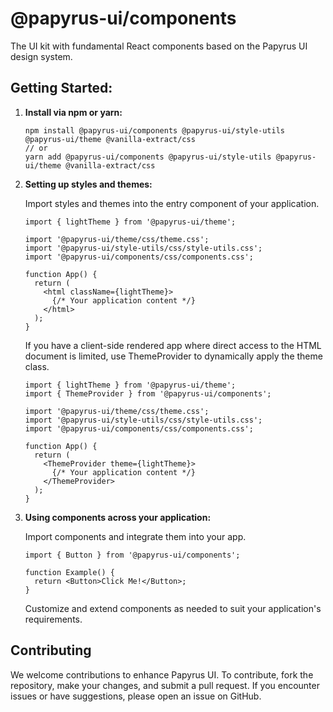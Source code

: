 # @papyrus-ui/components

The UI kit with fundamental React components based on the Papyrus UI design system.

## Getting Started:

1. **Install via npm or yarn:**

    ```shell
    npm install @papyrus-ui/components @papyrus-ui/style-utils @papyrus-ui/theme @vanilla-extract/css
    // or
    yarn add @papyrus-ui/components @papyrus-ui/style-utils @papyrus-ui/theme @vanilla-extract/css
    ```
   
2. **Setting up styles and themes:**

    Import styles and themes into the entry component of your application.

    ```tsx
    import { lightTheme } from '@papyrus-ui/theme';

    import '@papyrus-ui/theme/css/theme.css';
    import '@papyrus-ui/style-utils/css/style-utils.css';
    import '@papyrus-ui/components/css/components.css';
    
    function App() {
      return (
        <html className={lightTheme}>
          {/* Your application content */}
        </html>
      );
    }
    ```

    If you have a client-side rendered app where direct access to the HTML document is limited, use ThemeProvider
    to dynamically apply the theme class.

    ```tsx
    import { lightTheme } from '@papyrus-ui/theme';
    import { ThemeProvider } from '@papyrus-ui/components';
    
    import '@papyrus-ui/theme/css/theme.css';
    import '@papyrus-ui/style-utils/css/style-utils.css';
    import '@papyrus-ui/components/css/components.css';
    
    function App() {
      return (
        <ThemeProvider theme={lightTheme}>
          {/* Your application content */}
        </ThemeProvider>
      );
    }
    ```

3. **Using components across your application:**

    Import components and integrate them into your app.

    ```tsx
    import { Button } from '@papyrus-ui/components';
    
    function Example() {
      return <Button>Click Me!</Button>;
    }
    ```

   Customize and extend components as needed to suit your application's requirements.

## Contributing

We welcome contributions to enhance Papyrus UI. To contribute, fork the repository, make your changes, and submit a pull
request. If you encounter issues or have suggestions, please open an issue on GitHub.
